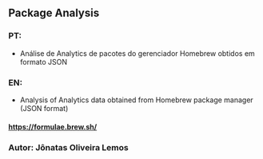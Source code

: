 ## Package Analysis 

### PT: 
- Análise de Analytics de pacotes do gerenciador Homebrew obtidos em formato JSON 

### EN: 
- Analysis of Analytics data obtained from Homebrew package manager (JSON format)

#### https://formulae.brew.sh/

### Autor: Jônatas Oliveira Lemos
